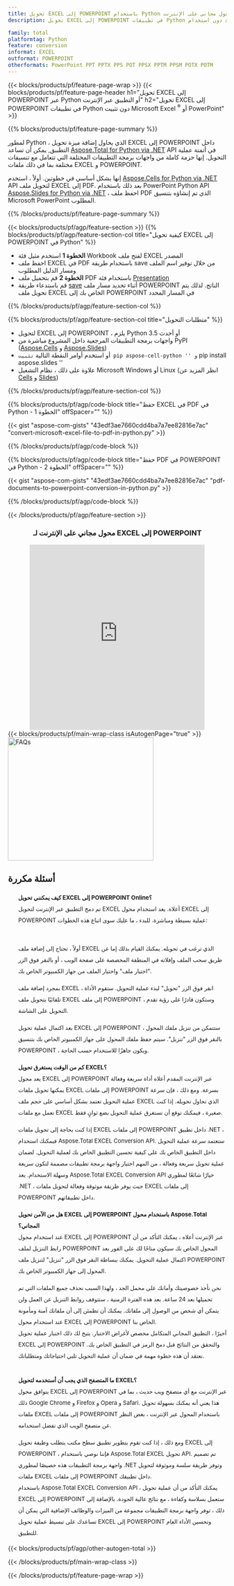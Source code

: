 ```yaml
---
title: تحويل EXCEL إلى POWERPOINT باستخدام Python أو مع محول مجاني على الإنترنت
description: تحويل EXCEL إلى POWERPOINT في تطبيقات Python الخاصة بك دون استخدام Microsoft Office أو عبر الإنترنت. اختبر محول EXCEL إلى POWERPOINT على الإنترنت مجانًا بسرعة قبل دمج الكود. 

family: total
platformtag: Python
feature: conversion
informat: EXCEL
outformat: POWERPOINT
otherformats: PowerPoint PPT PPTX PPS POT PPSX PPTM PPSM POTX POTM
---
```

{{< blocks/products/pf/feature-page-wrap >}}
{{< blocks/products/pf/feature-page-header h1="تحويل EXCEL إلى POWERPOINT عبر Python أو التطبيق عبر الإنترنت" h2="تحويل EXCEL إلى POWERPOINT في تطبيقات Python دون تثبيت Microsoft Excel <sup>&reg;</sup> أو PowerPoint" >}}

{{% blocks/products/pf/feature-page-summary %}}

لمطور Python ، الذي يحاول إضافة ميزة تحويل EXCEL إلى POWERPOINT داخل التطبيق, يمكن أن تساعد [Aspose.Total for Python via .NET](https://products.aspose.com/total/python-net/) API في أتمتة عملية التحويل. إنها حزمة كاملة من واجهات برمجة التطبيقات المختلفة التي تتعامل مع تنسيقات مختلفة بما في ذلك ملفات EXCEL و POWERPOINT.

إنها بشكل أساسي في خطوتين. أولاً ، استخدم [Aspose.Cells for Python via .NET](https://products.aspose.com/cells/python-net/) API لتحويل ملف EXCEL إلى PDF. بعد ذلك باستخدام PowerPoint Python API [Aspose.Slides for Python via .NET](https://products.aspose.com/slides/python-net/) ، احفظ ملف PDF الذي تم إنشاؤه بتنسيق Microsoft PowerPoint المطلوب. 

{{% /blocks/products/pf/feature-page-summary %}}

{{< blocks/products/pf/agp/feature-section >}}
{{% blocks/products/pf/agp/feature-section-col title="كيفية تحويل EXCEL إلى POWERPOINT في Python" %}}
- **الخطوة 1** استخدم مثيل فئة Workbook لفتح ملف EXCEL المصدر 
- احفظ ملف EXCEL في PDF باستخدام طريقة save من خلال توفير اسم الملف ومسار الدليل المطلوب
-  **الخطوة 2** قم بتحميل ملف PDF باستخدام فئة [Presentation](https://reference.aspose.com/slides/python-net/aspose.slides/presentation/)
-  قم باستدعاء طريقة [save](https://reference.aspose.com/slides/python-net/aspose.slides/presentation/) أثناء تحديد مسار ملف POWERPOINT الناتج. لذلك يتم تحويل ملف EXCEL الخاص بك إلى POWERPOINT في المسار المحدد

{{% /blocks/products/pf/agp/feature-section-col %}}

{{% blocks/products/pf/agp/feature-section-col title="متطلبات التحويل" %}}

- لتحويل EXCEL إلى POWERPOINT ، يلزم Python 3.5 أو أحدث
- واجهات برمجة التطبيقات المرجعية داخل المشروع مباشرة من PyPI ([Aspose.Cells](https://pypi.org/project/aspose-cells-python/) و [Aspose.Slides](https://pypi.org/project/Aspose.Slides/))
-  أو استخدم أوامر النقطة التالية `` تثبيت pip aspose-cell-python '' و `` pip install aspose.slides ''
-  علاوة على ذلك ، نظام التشغيل Microsoft Windows أو Linux (انظر المزيد عن [Cells](https://docs.aspose.com/cells/python-net/getting-started/#installation) و [Slides](https://docs.aspose.com/slides/python-net/system-requirements/))
 

{{% /blocks/products/pf/agp/feature-section-col %}}

{{% blocks/products/pf/agp/code-block title="حفظ EXCEL في PDF في Python - الخطوة 1" offSpacer="" %}}

{{< gist "aspose-com-gists" "43edf3ae7660cdd4ba7a7ee82816e7ac" "convert-microsoft-excel-file-to-pdf-in-python.py" >}}

{{% /blocks/products/pf/agp/code-block %}}

{{% blocks/products/pf/agp/code-block title="حفظ PDF في POWERPOINT في Python - الخطوة 2" offSpacer="" %}}

{{< gist "aspose-com-gists" "43edf3ae7660cdd4ba7a7ee82816e7ac" "pdf-documents-to-powerpoint-conversion-in-python.py" >}}

{{% /blocks/products/pf/agp/code-block %}}

{{< /blocks/products/pf/agp/feature-section >}}

<div class="container-fluid agp-content bg-white aboutfile box-1 vh100 section nopbtm">
<div class=container>
<div class=row>
<div class="demobox tc col-md-12 padding-0" align="center">

<h3>محول مجاني على الإنترنت لـ EXCEL إلى POWERPOINT</h3>

<iframe title="pptx to xlsx" style="border: none; height: 426px;" scrolling="no" src="https://total-conversion-app-65z5r2lp.k8s.dynabic.com/?to=pptx&from=xlsx" id="child-iframe" width="80%"></iframe>

</div></div>
</div></div>
{{< blocks/products/pf/main-wrap-class isAutogenPage="true" >}}
<style>.howtolist li{margin-right: 0!important;line-height: 26px;position: relative;margin-bottom: 10px;font-size: 13px;list-style-type: none;}</style>
<div class="col-md-12 tl bg-gray-dark howtolist section">
  <a class="anchor" name="faqpage"></a>
  <div class="container tl dflex" itemscope="" itemtype="https://schema.org/FAQPage">
      <div class="col-md-4 howtosectiongfx">
          <img class="social-panel-hide-on-mobile" src="https://www.groupdocs.cloud/templates/brand/images/groupdocs/conversion/groupdocs_conversion-brand.png" alt="FAQs" width="335" height="283">
      </div>
      <div class="howtosection col-md-8">
          <div>
              <h2>أسئلة مكررة</h2>
              <ul>
                  <li itemscope="" itemprop="mainEntity" itemtype="https://schema.org/Question">
                      <div>
                          <span itemprop="name"><b>كيف يمكنني تحويل EXCEL إلى POWERPOINT Online؟</b></span>
                      </div>
                      <div itemscope="" itemprop="acceptedAnswer" itemtype="https://schema.org/Answer">
                          <span itemprop="text">تم دمج التطبيق عبر الإنترنت لتحويل EXCEL أعلاه. يعد استخدام محول EXCEL إلى POWERPOINT عملية بسيطة ومباشرة. للبدء ، ما عليك سوى اتباع هذه الخطوات: <br /> <br />

أولاً ، تحتاج إلى إضافة ملف EXCEL الذي ترغب في تحويله. يمكنك القيام بذلك إما عن طريق سحب الملف وإفلاته في المنطقة المخصصة على صفحة الويب ، أو بالنقر فوق الزر "اختيار ملف" واختيار الملف من جهاز الكمبيوتر الخاص بك. <br />

بمجرد إضافة ملف EXCEL ، انقر فوق الزر "تحويل" لبدء عملية التحويل. ستقوم الأداة تلقائيًا بتحويل ملف EXCEL إلى ملف POWERPOINT ، وستكون قادرًا على رؤية تقدم التحويل على الشاشة. <br />

بعد اكتمال عملية تحويل EXCEL إلى POWERPOINT ، ستتمكن من تنزيل ملفك المحول بالنقر فوق الزر "تنزيل". سيتم حفظ ملفك المحول على جهاز الكمبيوتر الخاص بك بتنسيق POWERPOINT ، ويكون جاهزًا للاستخدام حسب الحاجة.</span>
                      </div>
                  </li>
                  <li itemscope="" itemprop="mainEntity" itemtype="https://schema.org/Question">
                      <div>
                          <span itemprop="name"><b>كم من الوقت يستغرق تحويل EXCEL؟</b></span>
                      </div>
                      <div itemscope="" itemprop="acceptedAnswer" itemtype="https://schema.org/Answer">
                          <span itemprop="text">يعد محول EXCEL إلى POWERPOINT عبر الإنترنت المقدم أعلاه أداة سريعة وفعالة يمكنها تحويل ملفات EXCEL إلى ملفات POWERPOINT بسرعة. ومع ذلك ، فإن سرعة عملية التحويل تعتمد بشكل أساسي على حجم ملف EXCEL الذي تحاول تحويله. إذا كنت تعمل مع ملفات EXCEL صغيرة ، فيمكنك توقع أن تستغرق عملية التحويل بضع ثوانٍ فقط. <br />

إذا كنت بحاجة إلى تحويل ملفات EXCEL إلى ملفات POWERPOINT داخل تطبيق .NET ، فيمكنك استخدام Aspose.Total EXCEL Conversion API. ستعتمد سرعة عملية التحويل داخل التطبيق الخاص بك على كيفية تحسين التطبيق الخاص بك لعملية التحويل. لضمان عملية تحويل سريعة وفعالة ، من المهم اختيار واجهة برمجة تطبيقات مصممة لتكون سريعة وسهلة الاستخدام. يعد Aspose.Total EXCEL Conversion API خيارًا شائعًا لمطوري .NET ، حيث يوفر طريقة موثوقة وفعالة لتحويل ملفات EXCEL إلى ملفات POWERPOINT داخل تطبيقاتهم.</span>
                      </div>
                  </li>
                  <li itemscope="" itemprop="mainEntity" itemtype="https://schema.org/Question">
                      <div>
                          <span itemprop="name"><b>هل من الآمن تحويل EXCEL إلى POWERPOINT باستخدام محول Aspose.Total المجاني؟</b></span>
                      </div>
                      <div itemscope="" itemprop="acceptedAnswer" itemtype="https://schema.org/Answer">
                          <span itemprop="text">عند استخدام محول EXCEL إلى POWERPOINT عبر الإنترنت أعلاه ، يمكنك التأكد من أن رابط التنزيل لملف POWERPOINT المحول الخاص بك سيكون متاحًا لك على الفور بعد اكتمال عملية التحويل. يمكنك ببساطة النقر فوق الزر "تنزيل" لتنزيل ملف POWERPOINT المحول إلى جهاز الكمبيوتر الخاص بك. <br />

نحن نأخذ خصوصيتك وأمانك على محمل الجد ، ولهذا السبب نحذف جميع الملفات التي تم تحميلها بعد 24 ساعة. بعد هذه الفترة الزمنية ، ستتوقف روابط التنزيل عن العمل ولن يتمكن أي شخص من الوصول إلى ملفاتك. يمكنك أن تطمئن إلى أن ملفاتك آمنة ومأمونة عند استخدام محول EXCEL إلى POWERPOINT الخاص بنا.
<br />
أخيرًا ، التطبيق المجاني المتكامل مخصص لأغراض الاختبار. يتيح لك ذلك اختبار عملية تحويل EXCEL إلى POWERPOINT والتحقق من النتائج قبل دمج الرمز في التطبيق الخاص بك. نعتقد أن هذه خطوة مهمة في ضمان أن عملية التحويل تلبي احتياجاتك ومتطلباتك.</span>
                      </div>
                  </li>                 
                  <li itemscope="" itemprop="mainEntity" itemtype="https://schema.org/Question">
                      <div>
                          <span itemprop="name"><b>ما المتصفح الذي يجب أن أستخدمه لتحويل EXCEL؟</b></span>
                      </div>
                      <div itemscope="" itemprop="acceptedAnswer" itemtype="https://schema.org/Answer">
                          <span itemprop="text">يتوافق محول EXCEL إلى POWERPOINT عبر الإنترنت مع أي متصفح ويب حديث ، بما في ذلك Google Chrome و Firefox و Opera و Safari. هذا يعني أنه يمكنك بسهولة تحويل ملفات EXCEL إلى ملفات POWERPOINT باستخدام المحول عبر الإنترنت ، بغض النظر عن متصفح الويب الذي تفضل استخدامه. <br />

ومع ذلك ، إذا كنت تقوم بتطوير تطبيق سطح مكتب يتطلب وظيفة تحويل EXCEL إلى POWERPOINT ، فإننا نوصي باستخدام Aspose.Total EXCEL تحويل API. تم تصميم واجهة برمجة التطبيقات هذه خصيصًا لمطوري .NET وتوفر طريقة سلسة وموثوقة لتحويل ملفات EXCEL إلى ملفات POWERPOINT داخل تطبيقك.
<br />
باستخدام Aspose.Total EXCEL Conversion API ، يمكنك التأكد من أن عملية تحويل EXCEL إلى POWERPOINT ستعمل بسلاسة وكفاءة ، مع نتائج عالية الجودة. بالإضافة إلى ذلك ، توفر واجهة برمجة التطبيقات مجموعة من الميزات والوظائف الإضافية التي يمكن أن تساعدك على تبسيط عملية تحويل EXCEL إلى POWERPOINT وتحسين الأداء العام للتطبيق.</span>
                      </div>
                  </li>
              </ul>
          </div>
      </div>
  </div>
{{< blocks/products/pf/agp/other-autogen-total >}}

{{< /blocks/products/pf/main-wrap-class >}}

{{< /blocks/products/pf/feature-page-wrap >}}